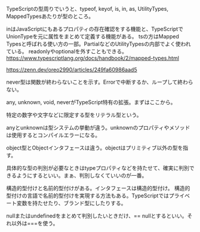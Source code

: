 TypeScriptの型周りでいうと、typeof, keyof, is, in, as, UtilityTypes, MappedTypesあたりが型のところ。

inはJavaScriptにもあるプロパティの存在確認をする機能と、TypeScriptでUnionTypeを元に属性をまとめて定義する機能がある。
tsの方はMapped Typesと呼ばれる使い方の一部。PartialなどのUtilityTypesの内部でよく使われている。
readonlyやoptionalを外すこともできる。
https://www.typescriptlang.org/docs/handbook/2/mapped-types.html

https://zenn.dev/oreo2990/articles/249fa60986aad5

never型は関数が終わらないことを示す。Errorで中断するか、ループして終わらない。

any, unknown, void, neverがTypeScript特有の拡張。まずはここから。

特定の数字や文字などに限定する型をリテラル型という。

anyとunknownは型システムの挙動が違う。unknownのプロパティやメソッドは使用するとコンパイルエラーになる。

object型とObjectインタフェースは違う。objectはプリミティブ以外の型を指す。

具体的な型の判別が必要なときはtypeプロパティなどを持たせて、確実に判別できるようにするといい。まぁ、判別しなくていいのが一番。

構造的型付けと名前的型付けがある。インタフェースは構造的型付け。
構造的型付けの言語で名前的型付けを実現する方法もある。TypeScriptではプライベート変数を持たせたり、ブランド型にしたりする。

nullまたはundefinedをまとめて判別したいときだけ、== nullとするといい。それ以外は===を使う。
